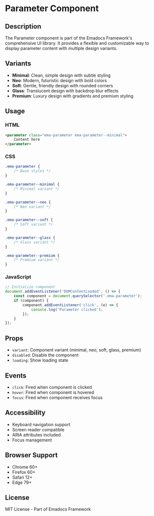 # Parameter Component

## Description
The Parameter component is part of the Emadocs Framework's comprehensive UI library. It provides a flexible and customizable way to display parameter content with multiple design variants.

## Variants
- **Minimal**: Clean, simple design with subtle styling
- **Neo**: Modern, futuristic design with bold colors
- **Soft**: Gentle, friendly design with rounded corners
- **Glass**: Translucent design with backdrop blur effects
- **Premium**: Luxury design with gradients and premium styling

## Usage

### HTML
```html
<parameter class="ema-parameter ema-parameter--minimal">
    Content here
</parameter>
```

### CSS
```css
.ema-parameter {
    /* Base styles */
}

.ema-parameter--minimal {
    /* Minimal variant */
}

.ema-parameter--neo {
    /* Neo variant */
}

.ema-parameter--soft {
    /* Soft variant */
}

.ema-parameter--glass {
    /* Glass variant */
}

.ema-parameter--premium {
    /* Premium variant */
}
```

### JavaScript
```javascript
// Initialize component
document.addEventListener('DOMContentLoaded', () => {
    const component = document.querySelector('.ema-parameter');
    if (component) {
        component.addEventListener('click', (e) => {
            console.log('Parameter clicked');
        });
    }
});
```

## Props
- `variant`: Component variant (minimal, neo, soft, glass, premium)
- `disabled`: Disable the component
- `loading`: Show loading state

## Events
- `click`: Fired when component is clicked
- `hover`: Fired when component is hovered
- `focus`: Fired when component receives focus

## Accessibility
- Keyboard navigation support
- Screen reader compatible
- ARIA attributes included
- Focus management

## Browser Support
- Chrome 60+
- Firefox 60+
- Safari 12+
- Edge 79+

## License
MIT License - Part of Emadocs Framework
